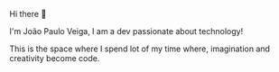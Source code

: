 Hi there 👋

I'm João Paulo Veiga, I am a dev passionate about technology!

This is the space where I spend lot of my time where, imagination and creativity become code.
